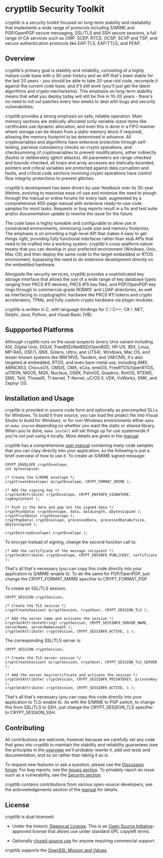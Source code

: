 # cryptlib Security Toolkit

cryptlib is a security toolkit focused on long-term stability and realiability
that implements a wide range of protocols including S/MIME and PGP/OpenPGP
secure messaging, SSL/TLS and SSH secure sessions, a full range of CA services
such as CMP, SCEP, RTCS, OCSP, SCVP and TSP, and secure authentication
protocols like EAP-TLS, EAP-TTLS, and PEAP.

## Overview

cryptlib's primary goal is stability and reliability, consisting of a highly
mature code base with a 30-year history and an API that's been stable for the
last 20 years - you should be able to take 20-year-old code, recompile it
against the current code base, and it'll still work (you'll just get the
latest algorithms and crypto mechanisms).  This emphasis on long-term
stability means that what you deploy today will still be fine in 10-20 years -
there's no need to roll out patches every two weeks to deal with bugs and
security vulnerabilities.

cryptlib provides a strong emphasis on safe, reliable operation.  Main memory
sections are statically allocated (only variable-sized items like certificates
use dynamic allocation, and even this is done in a FIFO manner where storage
can be drawn from a static memory block if required), allowing the memory
footprint to be determined in advance.  All cryptovariables and algorithms
have extensive protection through self-testing, pairwise consistency checks on
crypto operations, and checksumming of cryptovariables to prevent
modifications, either indirectly (faults) or deliberately (glitch attacks).
All parameters are range-checked and bounds-checked, all loops and array
accesses are statically-bounded, pointers and critical variables are protected
against data corruption and faults, and critical code sections involving
crypto operations have control flow integrity protections to prevent glitches.

cryptlib's development has been driven by user feedback over its 30-year
lifetime, evolving to maximise ease-of-use and minimise the need to plough
through the manual or online forums for every task, augmented by a
comprehensive 400-page manual with extensive ready-to-use code samples for
most tasks.  Requests or bug reports result in a fix and test suite and/or
documentation update to resolve the issue for the future.

The code base is highly tuneable and configurable to allow use in constrained
environments, minimising code size and memory footprints.  The emphasis is on
providing a high-level API that makes it easy to get things right, providing
fully functional interfaces rather than stub APIs that need to be crafted into
a working system.  cryptlib's cross-platform nature means that you can develop
in your preferred environment (Windows, Unix, Mac OS) and then deploy the same
code to the target embedded or RTOS environment, bypassing the need to do
extensive development directly on the embedded hardware.

Alongside the security services, cryptlib provides a sophisticated key storage
interface that allows the use of a wide range of key database types ranging
from PKCS #11 devices, PKCS #15 key files, and PGP/OpenPGP key rings through
to commercial-grade RDBMS' and LDAP directories, as well as interfacing to
cryptographic hardware like PKCS #11 tokens and crypto accelerators, TPMs, and
fully custom crypto hardware via plugin modules.

cryptlib is written in C, with language bindings for C / C++, C# / .NET,
Delphi, Java, Python, and Visual Basic (VB).

## Suppported Platforms

Although cryptlib runs on the usual suspects (every Unix variant including
AIX, Digital Unix, DGUX, FreeBSD/NetBSD/OpenBSD, HP-UX, IRIX, Linux, MP-RAS,
OSF/1, QNX, Solaris, Ultrix, and UTS4), Windows, Mac OS, and lesser-known
systems like IBM MVS, Tandem, and VM/CMS, it's also targeted at embedded,
RTOS, and even bare-metal use, including AMX, ARINC653, ChorusOS, CMSIS, CMX,
eCos, embOS, FreeRTOS/OpenRTOS, uITRON, MGOS, MQX, Nucleus, OSEK, PalmOS,
Quadros, RiotOS, RTEMS, SMX, Telit, ThreadX, TI kernel, T-Kernel, uC/OS II,
VDK, VxWorks, XMK, and Zephyr OS.

## Installation and Usage

cryptlib is provided in source code form and optionally as precompiled DLLs
for Windows.  To build it from source, you can load the project file into
Visual Studio to build for Windows, or for non-Windows environments either
`make` or `make shared` depending on whether you want the static or shared
library.  When you're done, `make install` will set things up for use
systemwide if you're not just using it locally.  More details are given in the
[manual](https://github.com/cryptlib/cryptlib/blob/main/manual.pdf).

cryptlib has a comprehensive [user
manual](https://github.com/cryptlib/cryptlib/blob/main/manual.pdf) containing
many code samples that you can copy directly into your application, so the
following is just a brief overview of how to use it.  To create an S/MIME
signed message:

  ```
  CRYPT_ENVELOPE cryptEnvelope;
  int bytesCopied;

  /* Create the S/MIME envelope */
  cryptCreateEnvelope( &cryptEnvelope, CRYPT_FORMAT_SMIME );

  /* Add the signing key */
  cryptSetAttribute( cryptEnvelope, CRYPT_ENVINFO_SIGNATURE, sigKeyContext );

  /* Push in the data and pop out the signed data */
  cryptPushData( cryptEnvelope, data, dataLength, &bytesCopied );
  cryptFlushData( cryptEnvelope );
  cryptPopData( cryptEnvelope, processedData, processedDataBufsize, &bytesCopied );

  cryptDestroyEnvelope( cryptEnvelope );
  ```

To encrypt instead of signing, change the second function call to:

  ```
  /* Add the certificate of the message recipient */
  cryptSetAttribute( cryptEnvelope, CRYPT_ENVINFO_PUBLICKEY, certificate );
  ```

That's all that's necessary (you can copy this code directly into your
application to S/MIME-enable it).  To do the same for PGP/OpenPGP, just change
the CRYPT_FORMAT_SMIME specifier to CRYPT_FORMAT_PGP.

To create an SSL/TLS session:

  ```
  CRYPT_SESSION cryptSession;

  /* Create the TLS session */
  cryptCreateSession( &cryptSession, cryptUser, CRYPT_SESSION_TLS );

  /* Add the server name and activate the session */
  cryptSetAttributeString( cryptSession, CRYPT_SESSINFO_SERVER_NAME, serverName, serverNameLength );
  cryptSetAttribute( cryptSession, CRYPT_SESSINFO_ACTIVE, 1 );
  ```

The corresponding SSL/TLS server is:

  ```
  CRYPT_SESSION cryptSession;

  /* Create the TLS server session */
  cryptCreateSession( &cryptSession, cryptUser, CRYPT_SESSION_TLS_SERVER );

  /* Add the server key/certificate and activate the session */
  cryptSetAttribute( cryptSession, CRYPT_SESSINFO_PRIVATEKEY, privateKey );
  cryptSetAttribute( cryptSession, CRYPT_SESSINFO_ACTIVE, 1 );
  ```

That's all that's necessary (you can copy this code directly into your
application to TLS-enable it).  As with the S/MIME to PGP switch, to change
this from SSL/TLS to SSH, just change the CRYPT_SESSION_TLS specifier to
CRYPT_SESSION_SSH.

## Contributing

All contributions are welcome, however because we carefully vet any code that
goes into cryptlib to maintain the stability and reliability guarantees (see
the principles in the [overview](#overview) we'll probably rewrite it, add
unit tests and documentation, and so on rather than taking it as is.

To request new features or ask a question, please use the [Discussion
forum](https://github.com/cryptlib/cryptlib/discussions).  For bug reports,
see the [Issues section](https://github.com/cryptlib/cryptlib/issues).  To
privately report an issue such as a vulnerability, see the [Security
section](https://github.com/cryptlib/cryptlib/security).

cryptlib contains contributions from various open-source developers, see the
acknowledgements section of the
[manual](https://github.com/cryptlib/cryptlib/blob/main/manual.pdf) for
details.

## License

cryptlib is dual-licensed:

* Under the historic
[Sleepycat License](https://opensource.org/license/sleepycat-php).  This is an
[Open Source Initiative](https://opensource.org)-approved license that allows
use under standard GPL copyleft terms.

* Optionally [closed-source use](https://www.cryptlib.com) for anyone
requiring commercial support.

cryptlib supports the
[OpenSSL Mission and Values](https://openssl-mission.org/).
